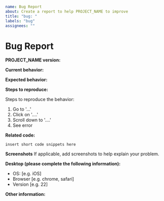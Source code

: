 ```yaml
name: Bug Report
about: Create a report to help PROJECT_NAME to improve
title: "bug: "
labels: "bug"
assignees: ""
```

# Bug Report

**PROJECT_NAME version:**

<!-- Please specify commit or tag version. -->

**Current behavior:**

<!-- Describe how the bug manifests. -->

**Expected behavior:**

<!-- Describe what you expect the behavior to be without the bug. -->

**Steps to reproduce:**

<!-- Explain the steps required to duplicate the issue, especially if you are able to provide a sample application. -->
Steps to reproduce the behavior:
1. Go to '...'
2. Click on '....'
3. Scroll down to '....'
4. See error

**Related code:**

<!-- If you are able to illustrate the bug or feature request with an example, please provide it here. -->

```
insert short code snippets here
```
**Screenshots**
If applicable, add screenshots to help explain your problem.

**Desktop (please complete the following information):**
 - OS: [e.g. iOS]
 - Browser [e.g. chrome, safari]
 - Version [e.g. 22]

**Other information:**

<!-- List any other information that is relevant to your issue. Related issues, sugge
